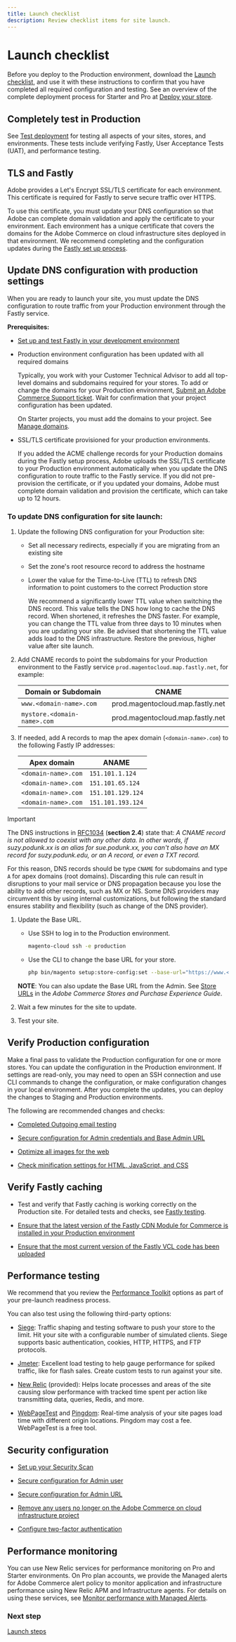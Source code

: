 ```yaml
---
title: Launch checklist
description: Review checklist items for site launch.
---
```

# Launch checklist

Before you deploy to the Production environment, download the [Launch checklist](../../assets/adobe-commerce-cloud-prelaunch-checklist.pdf), and use it with these instructions to confirm that you have completed all required configuration and testing. See an overview of the complete deployment process for Starter and Pro at [Deploy your store](../deploy/staging-production.md).

## Completely test in Production

See [Test deployment](../test/staging-and-production.md) for testing all aspects of your sites, stores, and environments. These tests include verifying Fastly, User Acceptance Tests (UAT), and performance testing.

## TLS and Fastly

Adobe provides a Let's Encrypt SSL/TLS certificate for each environment. This certificate is required for Fastly to serve secure traffic over HTTPS.

To use this certificate, you must update your DNS configuration so that Adobe can complete domain validation and apply the certificate to your environment. Each environment has a unique certificate that covers the domains for the Adobe Commerce on cloud infrastructure sites deployed in that environment. We recommend completing and the configuration updates during the [Fastly set up process](../cdn/fastly-configuration.md).

## Update DNS configuration with production settings

When you are ready to launch your site, you must update the DNS configuration to route traffic from your Production environment through the Fastly service.

**Prerequisites:**

-  [Set up and test Fastly in your development environment](../cdn/fastly-configuration.md#)

-  Production environment configuration has been updated with all required domains

   Typically, you work with your Customer Technical Advisor to add all top-level domains and subdomains required for your stores. To add or change the domains for your Production environment, [Submit an Adobe Commerce Support ticket](https://support.magento.com/hc/en-us/articles/360019088251). Wait for confirmation that your project configuration has been updated.

   On Starter projects, you must add the domains to your project. See [Manage domains](../cdn/fastly-custom-cache-configuration.md#manage-domains).

-  SSL/TLS certificate provisioned for your production environments.

   If you added the ACME challenge records for your Production domains during the Fastly setup process, Adobe uploads the SSL/TLS certificate to your Production environment automatically when you update the DNS configuration to route traffic to the Fastly service. If you did not pre-provision the certificate, or if you updated your domains, Adobe must complete domain validation and provision the certificate, which can take up to 12 hours.

### To update DNS configuration for site launch:

1. Update the following DNS configuration for your Production site:

   -  Set all necessary redirects, especially if you are migrating from an existing site

   -  Set the zone's root resource record to address the hostname

   -  Lower the value for the Time-to-Live (TTL) to refresh DNS information to point customers to the correct Production store

      We recommend a significantly lower TTL value when switching the DNS record. This value tells the DNS how long to cache the DNS record. When shortened, it refreshes the DNS faster. For example, you can change the TTL value from three days to 10 minutes when you are updating your site. Be advised that shortening the TTL value adds load to the DNS infrastructure. Restore the previous, higher value after site launch.


1. Add CNAME records to point the subdomains for your Production environment to the Fastly service `prod.magentocloud.map.fastly.net`, for example:

   | Domain or Subdomain     | CNAME                            |
   | ----------------------- | -------------------------------- |
   | `www.<domain-name>.com`     | prod.magentocloud.map.fastly.net |
   | `mystore.<domain-name>.com` | prod.magentocloud.map.fastly.net |

1. If needed, add A records to map the apex domain (`<domain-name>.com`) to the following Fastly IP addresses:

   | Apex domain     | ANAME             |
   | --------------- | ----------------- |
   | `<domain-name>.com` | `151.101.1.124`   |
   | `<domain-name>.com` | `151.101.65.124`  |
   | `<domain-name>.com` | `151.101.129.124` |
   | `<domain-name>.com` | `151.101.193.124` |
   
>[!IMPORTANT]
>
>The DNS instructions in [RFC1034](https://www.rfc-editor.org/rfc/rfc1912) (**section 2.4**) state that:
>_A CNAME record is not allowed to coexist with any other data. In other words, if suzy.podunk.xx is an alias for sue.podunk.xx, you can't also have an MX record for suzy.podunk.edu, or an A record, or even a TXT record._
>
>For this reason, DNS records should be type `CNAME` for subdomains and type `A` for apex domains (root domains). Discarding this rule can result in disruptions to your mail service or DNS propagation because you lose the ability to add other records, such as MX or NS. Some DNS providers may circumvent this by using internal customizations, but following the standard ensures stability and flexibility (such as change of the DNS provider).

1. Update the Base URL.

   -  Use SSH to log in to the Production environment.

      ```bash
      magento-cloud ssh -e production
      ```

   -  Use the CLI to change the base URL for your store.

      ```bash
      php bin/magento setup:store-config:set --base-url="https://www.<domain-name>.com/"
      ```

   **NOTE**: You can also update the Base URL from the Admin. See [ Store URLs](https://experienceleague.adobe.com/docs/commerce-admin/stores-sales/site-store/store-urls.html) in the _Adobe Commerce Stores and Purchase Experience Guide_.

1. Wait a few minutes for the site to update.

1. Test your site.

## Verify Production configuration

Make a final pass to validate the Production configuration for one or more stores. You can update the configuration in the Production environment. If settings are read-only, you may need to open an SSH connection and use CLI commands to change the configuration, or make configuration changes in your local environment. After you complete the updates, you can deploy the changes to Staging and Production environments.

The following are recommended changes and checks:

-  [Completed Outgoing email testing](../project/outgoing-emails.md)

-  [Secure configuration for Admin credentials and Base Admin URL](https://experienceleague.adobe.com/en/docs/commerce-admin/systems/security/security-admin)

-  [Optimize all images for the web](../cdn/fastly-image-optimization.md)

-  [Check minification settings for HTML, JavaScript, and CSS](../deploy/static-content.md)

## Verify Fastly caching

-  Test and verify that Fastly caching is working correctly on the Production site. For detailed tests and checks, see [Fastly testing](../test/staging-and-production.md#check-fastly-caching).

-  [Ensure that the latest version of the Fastly CDN Module for Commerce is installed in your Production environment](../cdn/fastly-configuration.md#upgrade-the-fastly-module)

-  [Ensure that the most current version of the Fastly VCL code has been uploaded](../cdn/fastly-configuration.md#upload-vcl-to-fastly)

## Performance testing

We recommend that you review the [Performance Toolkit](https://github.com/magento/magento2/tree/2.4/setup/performance-toolkit) options as part of your pre-launch readiness process.

You can also test using the following third-party options:

-  [Siege](https://www.joedog.org/siege-home/): Traffic shaping and testing software to push your store to the limit. Hit your site with a configurable number of simulated clients. Siege supports basic authentication, cookies, HTTP, HTTPS, and FTP protocols.

-  [Jmeter](https://jmeter.apache.org/): Excellent load testing to help gauge performance for spiked traffic, like for flash sales. Create custom tests to run against your site.

-  [New Relic](https://support.newrelic.com/s/) (provided): Helps locate processes and areas of the site causing slow performance with tracked time spent per action like transmitting data, queries, Redis, and more.

-  [WebPageTest](https://www.webpagetest.org/) and [Pingdom](https://www.pingdom.com/): Real-time analysis of your site pages load time with different origin locations. Pingdom may cost a fee. WebPageTest is a free tool.

## Security configuration

-  [Set up your Security Scan](overview.md#set-up-the-security-scan-tool)

-  [Secure configuration for Admin user](https://experienceleague.adobe.com/en/docs/commerce-admin/systems/security/security-admin)

-  [Secure configuration for Admin URL](https://experienceleague.adobe.com/en/docs/commerce-admin/stores-sales/site-store/store-urls#use-a-custom-admin-url)

-  [Remove any users no longer on the Adobe Commerce on cloud infrastructure project](../project/user-access.md)

-  [Configure two-factor authentication](https://developer.adobe.com/commerce/testing/functional-testing-framework/two-factor-authentication/)

## Performance monitoring

You can use New Relic services for performance monitoring on Pro and Starter environments. On Pro plan accounts, we provide the Managed alerts for Adobe Commerce alert policy to monitor application and infrastructure performance using New Relic APM and Infrastructure agents. For details on using these services, see [Monitor performance with Managed Alerts](../monitor/investigate-performance.md#monitor-performance-with-managed-alerts).

### Next step

[Launch steps](steps.md)
